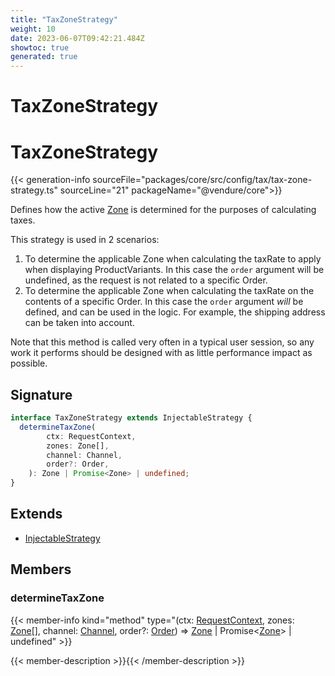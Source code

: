 ```yaml
---
title: "TaxZoneStrategy"
weight: 10
date: 2023-06-07T09:42:21.484Z
showtoc: true
generated: true
---
```

<!-- This file was generated from the Vendure source. Do not modify. Instead, re-run the "docs:build" script -->

# TaxZoneStrategy
<div class="symbol">


# TaxZoneStrategy

{{< generation-info sourceFile="packages/core/src/config/tax/tax-zone-strategy.ts" sourceLine="21" packageName="@vendure/core">}}

Defines how the active <a href='/typescript-api/entities/zone#zone'>Zone</a> is determined for the purposes of calculating taxes.

This strategy is used in 2 scenarios:

1. To determine the applicable Zone when calculating the taxRate to apply when displaying ProductVariants. In this case the
`order` argument will be undefined, as the request is not related to a specific Order.
2. To determine the applicable Zone when calculating the taxRate on the contents of a specific Order. In this case the
`order` argument _will_ be defined, and can be used in the logic. For example, the shipping address can be taken into account.

Note that this method is called very often in a typical user session, so any work it performs should be designed with as little
performance impact as possible.

## Signature

```TypeScript
interface TaxZoneStrategy extends InjectableStrategy {
  determineTaxZone(
        ctx: RequestContext,
        zones: Zone[],
        channel: Channel,
        order?: Order,
    ): Zone | Promise<Zone> | undefined;
}
```
## Extends

 * <a href='/typescript-api/common/injectable-strategy#injectablestrategy'>InjectableStrategy</a>


## Members

### determineTaxZone

{{< member-info kind="method" type="(ctx: <a href='/typescript-api/request/request-context#requestcontext'>RequestContext</a>, zones: <a href='/typescript-api/entities/zone#zone'>Zone</a>[], channel: <a href='/typescript-api/entities/channel#channel'>Channel</a>, order?: <a href='/typescript-api/entities/order#order'>Order</a>) => <a href='/typescript-api/entities/zone#zone'>Zone</a> | Promise&#60;<a href='/typescript-api/entities/zone#zone'>Zone</a>&#62; | undefined"  >}}

{{< member-description >}}{{< /member-description >}}


</div>

